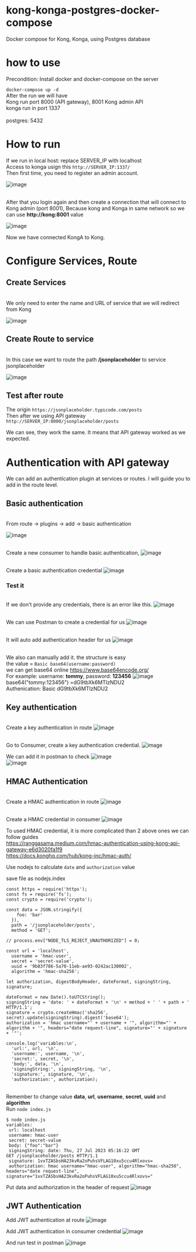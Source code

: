 # kong-konga-postgres-docker-compose
Docker compose for Kong, Konga, using Postgres database

# how to use
Precondition: Install docker and docker-compose on the server

`
docker-compose up -d
`
<br>After the run we will have
<br> Kong run port 8000 (API gateway), 8001 Kong admin API
<br>konga run in port 1337<br/>
<br>postgres: 5432<br/>

# How to run
If we run in local host: replace SERVER_IP with localhost
<br>Access to konga usign this
`
http://SERVER_IP:1337/
`
<br>Then first time, you need to register an admin account.

![image](https://github.com/ledangtuanbk/kong-konga-postgres-docker-compose/assets/5629901/8aa87cf7-8433-48c1-b095-96ac8f420912)

<br> After that you login again and then create a connection that will connect to Kong admin (port 8001), Because kong and Konga in same network so we can use **http://kong:8001** value

![image](https://github.com/ledangtuanbk/kong-konga-postgres-docker-compose/assets/5629901/6a6e1267-f409-46c3-a1ea-d4a01cac7250)

Now we have connected KongA to Kong.

# Configure Services, Route
## Create Services
<br>We only need to enter the name and URL of service that we will redirect from Kong

![image](https://github.com/ledangtuanbk/kong-konga-postgres-docker-compose/assets/5629901/6c6dc407-c24f-4de7-b930-2b2f65a7de7e)

## Create Route to service 
<br>In this case we want to route the path **/jsonplaceholder** to service jsonplaceholder

![image](https://github.com/ledangtuanbk/kong-konga-postgres-docker-compose/assets/5629901/6d6d54d7-c0d2-4a9c-b653-060b3a161c42)

## Test after route
The origin `https://jsonplaceholder.typicode.com/posts`
<br>Then after we using API gateway `http://SERVER_IP:8000/jsonplaceholder/posts`

We can see, they work the same. It means that API gateway worked as we expected.

# Authentication with API gateway
We can add an authentication plugin at services or routes. I will guide you to add in the route level.
## Basic authentication
<br>From route -> plugins -> add -> basic authentication

![image](https://github.com/ledangtuanbk/kong-konga-postgres-docker-compose/assets/5629901/51a5c0e8-876a-4120-8269-758d197e1520)

<br> Create a new consumer to handle basic authentication, 
![image](https://github.com/ledangtuanbk/kong-konga-postgres-docker-compose/assets/5629901/f6478524-a42b-4f10-8c77-eb27458012a1)

<br> Create a basic authentication credential 
![image](https://github.com/ledangtuanbk/kong-konga-postgres-docker-compose/assets/5629901/cf830748-d048-486d-ab52-5842fb39803c)

### Test it
<br>If we don't provide any credentials, there is an error like this. 
![image](https://github.com/ledangtuanbk/kong-konga-postgres-docker-compose/assets/5629901/26e06d78-fe5c-459f-8612-215f393ed66f)

<br>We can use Postman to create a credential for us
![image](https://github.com/ledangtuanbk/kong-konga-postgres-docker-compose/assets/5629901/93b5bfd3-7c4e-4295-ae32-3b05f65865e3)

<br> It will auto add authentication header for us
![image](https://github.com/ledangtuanbk/kong-konga-postgres-docker-compose/assets/5629901/e5b5e00a-9bd6-4c0d-a471-90054d30355e)

<br>We also can manually add it. the structure is easy 
<br>the value = `Basic base64(username:password)`
<br>we can get base64 online https://www.base64encode.org/
<br>For example: username: **tommy**, password: **123456**
![image](https://github.com/ledangtuanbk/kong-konga-postgres-docker-compose/assets/5629901/ae41aa85-802d-4e6b-82cf-a1985f4ae1e9)
<br> base64("tommy:123456") =dG9tbXk6MTIzNDU2
<br> Authenication: Basic dG9tbXk6MTIzNDU2

## Key authentication
<br>Create a key authentication in route
![image](https://github.com/ledangtuanbk/kong-konga-postgres-docker-compose/assets/5629901/2018fe4d-dcff-4926-918e-b6e2b0e6ee5d)

<br> Go to Consumer, create a key authentication credential.
![image](https://github.com/ledangtuanbk/kong-konga-postgres-docker-compose/assets/5629901/b9ea5423-144e-45f6-a62b-584fd6f1cb4f)

We can add it in postman to check
![image](https://github.com/ledangtuanbk/kong-konga-postgres-docker-compose/assets/5629901/7ffaea46-eca7-493c-b327-5af7b606c2a7)
<br>
![image](https://github.com/ledangtuanbk/kong-konga-postgres-docker-compose/assets/5629901/2dcd0ef7-6b49-4357-9610-a15e6ea6e3ea)


## HMAC Authentication
<br> Create a HMAC authentication in route
![image](https://github.com/ledangtuanbk/kong-konga-postgres-docker-compose/assets/5629901/ff74770a-464f-4133-ba1e-e744a7d038a8)

<br> Create a HMAC credential in consumer
![image](https://github.com/ledangtuanbk/kong-konga-postgres-docker-compose/assets/5629901/ceeb7063-cce1-4b0e-bea2-4dbb1522ba0e)

To used HMAC credential, it is more complicated than 2 above ones
we can follow guides 
<br>https://ranggasama.medium.com/hmac-authentication-using-kong-api-gateway-e6d3020fa1f9
<br>https://docs.konghq.com/hub/kong-inc/hmac-auth/

Use nodejs to calculate `date` and `authorization` value

save file as nodejs.index
```
const https = require('https');
const fs = require('fs');
const crypto = require('crypto');

const data = JSON.stringify({
    foo: 'bar'
  }),
  path = '/jsonplaceholder/posts',
  method = 'GET';

// process.env["NODE_TLS_REJECT_UNAUTHORIZED"] = 0;

const url = 'localhost',
  username = 'hmac-user',
  secret = 'secret-value',
  uuid = '9b83f786-5a70-11eb-ae93-0242ac130002',
  algorithm = 'hmac-sha256';

let authorization, digestBodyHeader, dateFormat, signingString, signature;

dateFormat = new Date().toUTCString();
signingString = 'date: ' + dateFormat + '\n' + method + ' ' + path + ' HTTP/1.1';
signature = crypto.createHmac('sha256', secret).update(signingString).digest('base64');
authorization = 'hmac username="' + username + '", algorithm="' + algorithm + '", headers="date request-line", signature="' + signature + '"';

console.log('variables:\n',
  'url:', url, '\n',
  'username:', username, '\n',
  'secret:', secret, '\n',
  'body:', data, '\n',
  'signingString:', signingString, '\n',
  'signature:', signature, '\n',
  'authorization:', authorization);

```
<br> Remember to change value **data**, **url**, **username**, **secret**, **uuid** and **algorithm**
<br> Run `node index.js`

```
$ node index.js
variables:
 url: localhost
 username: hmac-user
 secret: secret-value
 body: {"foo":"bar"}
 signingString: date: Thu, 27 Jul 2023 05:16:22 GMT
GET /jsonplaceholder/posts HTTP/1.1
 signature: 1vxTZASbsHA23kvRa2oPuhsVFLAG10xu5ccu4Rlxovs=
 authorization: hmac username="hmac-user", algorithm="hmac-sha256", headers="date request-line", signature="1vxTZASbsHA23kvRa2oPuhsVFLAG10xu5ccu4Rlxovs="
```
Put data and authorization in the header of request
![image](https://github.com/ledangtuanbk/kong-konga-postgres-docker-compose/assets/5629901/d60fa7d2-14cd-45d5-8291-0726cd232eb5)

## JWT Authentication
Add JWT authentication at route 
![image](https://github.com/ledangtuanbk/kong-konga-postgres-docker-compose/assets/5629901/3f2d5c0f-82ab-45ea-adb2-f6bcdd990371)

Add JWT authentication in consumer credential
![image](https://github.com/ledangtuanbk/kong-konga-postgres-docker-compose/assets/5629901/48572c41-4ed6-4553-ba69-4f0d36bb71f6)

And run test in postman
![image](https://github.com/ledangtuanbk/kong-konga-postgres-docker-compose/assets/5629901/3c7ee3a8-791e-47ca-84fc-007612a490e1)








